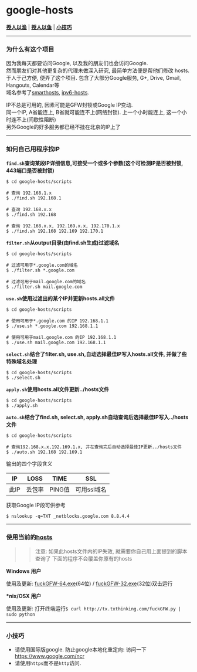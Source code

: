 google-hosts
============
[**授人以渔**][L0] | [**授人以鱼**][L1] | [**小技巧**][L2]

---

### 为什么有这个项目

因为我每天都要访问Google, 以及我的朋友们也会访问Google.<br/>
然而朋友们对其他更复杂的代理未做深入研究, 最简单方法便是帮他们修改 hosts.<br/>
于人于己方便, 便弄了这个项目. 包含了大部分Google服务, G+, Drive, Gmail, Hangouts, Calendar等<br/>
域名参考了[smarthosts][smarthosts], [ipv6-hosts][ipv6-hosts].<br/>

IP不总是可用的, 因素可能是GFW封锁或Google IP变动. <br/>
同一个IP, A省能连上, B省就可能连不上(网络封锁). 上一个小时能连上, 这一个小时连不上(间歇性阻断)<br/>
另外Google的好多服务都已经不挂在北京的IP上了<br/>

---

### 如何自己用程序找IP

**`find.sh`查询某段IP详细信息,可接受一个或多个参数(这个可检测IP是否被封锁, 443端口是否被封锁)**

```
$ cd google-hosts/scripts

# 查询 192.168.1.x
$ ./find.sh 192.168.1

# 查询 192.168.x.x
$ ./find.sh 192.168

# 查询 192.168.x.x, 192.169.x.x, 192.170.1.x
$ ./find.sh 192.168 192.169 192.170.1
```

**`filter.sh`从output目录(由find.sh生成)过滤域名**

```
$ cd google-hosts/scripts

# 过滤可用于*.google.com的域名
$ ./filter.sh *.google.com

# 过滤可用于mail.google.com的域名
$ ./filter.sh mail.google.com
```

**`use.sh`使用过滤出的某个IP并更新hosts.all文件**

```
$ cd google-hosts/scripts

# 使用可用于*.google.com 的IP 192.168.1.1
$ ./use.sh *.google.com 192.168.1.1

# 使用可用于mail.google.com 的IP 192.168.1.1
$ ./use.sh mail.google.com 192.168.1.1
```

**`select.sh`结合了filter.sh, use.sh,自动选择最佳IP写入hosts.all文件, 并做了些特殊域名处理**

```
$ cd google-hosts/scripts
$ ./select.sh
```

**`apply.sh`使用hosts.all文件更新../hosts文件**

```
$ cd google-hosts/scripts
$ ./apply.sh
```

**`auto.sh`结合了find.sh, select.sh, apply.sh自动查询后选择最佳IP写入../hosts文件**

```
$ cd google-hosts/scripts

# 查询192.168.x.x,192.169.1.x, 并在查询完后自动选择最佳IP更新../hosts文件
$ ./auto.sh 192.168 192.169.1
```

输出的四个字段含义

| IP | LOSS | TIME | SSL |
| --- | --- | --- | --- |
| 此IP | 丢包率| PING值 | 可用ssl域名 |

获取Google IP段可供参考

```
$ nslookup -q=TXT _netblocks.google.com 8.8.4.4
```

---

### 使用当前的[hosts][hosts]

>> 注意:
>> 如果此hosts文件内的IP失效, 就需要你自己用上面提到的脚本查询了
>> 下面的程序不会覆盖你原有的hosts

**Windows 用户**

使用及更新: [fuckGFW-64.exe][fuckGFW-64.exe](64位) / [fuckGFW-32.exe][fuckGFW-32.exe](32位)双击运行

**\*nix/OSX 用户**

使用及更新: 打开终端运行`$ curl http://tx.txthinking.com/fuckGFW.py | sudo python`

---

### 小技巧

* 请使用国际版google. 防止google本地化重定向: 访问一下<https://www.google.com/ncr>
* 请使用`https`而不是`http`访问.

[hosts]: http://tx.txthinking.com/hosts
[fuckGFW-64.exe]: http://tx.txthinking.com/fuckGFW-64.exe
[fuckGFW-32.exe]: http://tx.txthinking.com/fuckGFW-32.exe
[smarthosts]: https://code.google.com/p/smarthosts/
[ipv6-hosts]: https://code.google.com/p/ipv6-hosts/
[L0]: #%E5%A6%82%E4%BD%95%E8%87%AA%E5%B7%B1%E7%94%A8%E7%A8%8B%E5%BA%8F%E6%89%BEip
[L1]: #%E4%BD%BF%E7%94%A8%E5%BD%93%E5%89%8D%E7%9A%84hosts
[L2]: #%E5%B0%8F%E6%8A%80%E5%B7%A7
